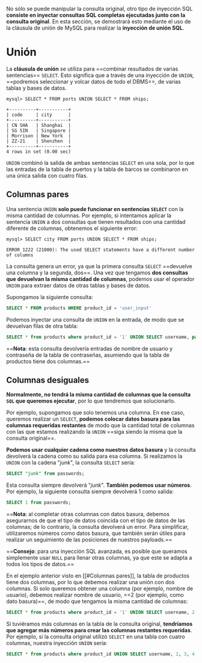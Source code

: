 No sólo se puede manipular la consulta original, otro tipo de inyección SQL **consiste en inyectar consultas SQL completas ejecutadas junto con la consulta original**. En esta sección, se demostrará esto mediante el uso de la cláusula de unión de MySQL para realizar la **inyección de unión SQL**.


# Unión
La **cláusula de unión** se utiliza para ==combinar resultados de varias sentencias== `SELECT`. Esto significa que a través de una inyección de `UNION`, ==podremos seleccionar y volcar datos de todo el DBMS==, de varias tablas y bases de datos. 

```MySQL
mysql> SELECT * FROM ports UNION SELECT * FROM ships;

+----------+-----------+
| code     | city      |
+----------+-----------+
| CN SHA   | Shanghai  |
| SG SIN   | Singapore |
| Morrison | New York  |
| ZZ-21    | Shenzhen  |
+----------+-----------+
4 rows in set (0.00 sec)
```
`UNION` combinó la salida de ambas sentencias `SELECT` en una sola, por lo que las entradas de la tabla de puertos y la tabla de barcos se combinaron en una única salida con cuatro filas. 


## Columnas pares
Una sentencia `UNION` **solo puede funcionar en sentencias `SELECT`** con la misma cantidad de columnas. Por ejemplo, si intentamos aplicar la sentencia `UNION` a dos consultas que tienen resultados con una cantidad diferente de columnas, obtenemos el siguiente error:

```MySQL
mysql> SELECT city FROM ports UNION SELECT * FROM ships;

ERROR 1222 (21000): The used SELECT statements have a different number of columns
```
La consulta genera un error, ya que la primera consulta `SELECT` ==devuelve una columna y la segunda, dos==. Una vez que tengamos **dos consultas que devuelvan la misma cantidad de columnas**, podemos usar el operador  `UNION` para extraer datos de otras tablas y bases de datos.

Supongamos la siguiente consulta:

```SQL
SELECT * FROM products WHERE product_id = 'user_input'
```

Podemos inyectar una consulta de `UNION` en la entrada, de modo que se devuelvan filas de otra tabla:

```SQL
SELECT * from products where product_id = '1' UNION SELECT username, password from passwords-- '
```
==**Nota**: esta consulta devolvería entradas de nombre de usuario y contraseña de la tabla de contraseñas, asumiendo que la tabla de productos tiene dos columnas.==


## Columnas desiguales
**Normalmente, no tendrá la misma cantidad de columnas que la consulta `SQL` que queremos ejecutar**, por lo que tendremos que solucionarlo. 

Por ejemplo, supongamos que solo tenemos una columna. En ese caso, queremos realizar un `SELECT`, **podemos colocar datos basura para las columnas requeridas restantes** de modo que la cantidad total de columnas con las que estamos realizando la `UNION` ==siga siendo la misma que la consulta original==. 

**Podemos usar cualquier cadena como nuestros datos basura** y la consulta devolverá la cadena como su salida para esa columna. Si realizamos la `UNION` con la cadena "*junk*", la consulta `SELECT` sería:

```SQL
SELECT "junk" from passwords;
```
Esta consulta siempre devolverá "*junk*". **También podemos usar números**. Por ejemplo, la siguiente consulta siempre devolverá 1 como salida:

```SQL
SELECT 1 from passwords;
```
==**Nota**: al completar otras columnas con datos basura, debemos asegurarnos de que el tipo de datos coincida con el tipo de datos de las columnas; de lo contrario, la consulta devolverá un error. Para simplificar, utilizaremos números como datos basura, que también serán útiles para realizar un seguimiento de las posiciones de nuestros payloads.==

==**Consejo**: para una inyección SQL avanzada, es posible que queramos simplemente usar `NULL` para llenar otras columnas, ya que este se adapta a todos los tipos de datos.==

En el ejemplo anterior visto en [[#Columnas pares]], la tabla de productos tiene dos columnas, por lo que debemos realizar una unión con dos columnas. Si solo queremos obtener una columna (por ejemplo, nombre de usuario), debemos realizar nombre de usuario, ==2 (por ejemplo, como dato basura)==, de modo que tengamos la misma cantidad de columnas:

```SQL
SELECT * from products where product_id = '1' UNION SELECT username, 2 from passwords;
```

Si tuviéramos más columnas en la tabla de la consulta original, **tendríamos que agregar más números para crear las columnas restantes requeridas**. Por ejemplo, si la consulta original utilizó `SELECT` en una tabla con cuatro columnas, nuestra inyección `UNION` sería:

```SQL
SELECT * from products where product_id UNION SELECT username, 2, 3, 4 from passwords-- '
```
